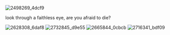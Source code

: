 ![2498269_4dcf9](https://github.com/user-attachments/assets/d6391e26-1b62-4a49-98a7-4b4a74994ebc)



look through a faithless eye, are you afraid to die?


![2628308_6daf8](https://github.com/user-attachments/assets/62159017-7d44-467e-a89a-7e438cbe9f32) ![2732845_d9e55](https://github.com/user-attachments/assets/a18f6964-bac9-4c53-be14-bcc10873b8cb) ![2665844_0cbcb](https://github.com/user-attachments/assets/0182d471-9523-492d-a4a7-4f8f672c60de) ![2716341_bdf09](https://github.com/user-attachments/assets/082f1cce-eccd-4787-baa7-bd31031025aa)




















